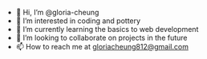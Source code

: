 - 👋 Hi, I’m @gloria-cheung
- 👀 I’m interested in coding and pottery
- 🌱 I’m currently learning the basics to web development
- 💞️ I’m looking to collaborate on projects in the future
- 📫 How to reach me at gloriacheung812@gmail.com

<!---
gloria-cheung/gloria-cheung is a ✨ special ✨ repository because its `README.md` (this file) appears on your GitHub profile.
You can click the Preview link to take a look at your changes.
--->
